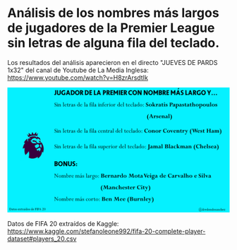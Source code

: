 # Análisis de los nombres más largos de jugadores de la Premier League sin letras de alguna fila del teclado.

Los resultados del análisis aparecieron en el directo "JUEVES DE PARDS 1x32" del canal de Youtube de La Media Inglesa: https://www.youtube.com/watch?v=H8zrArsdtIk

![](imagen.png)

Datos de FIFA 20 extraídos de Kaggle: https://www.kaggle.com/stefanoleone992/fifa-20-complete-player-dataset#players_20.csv